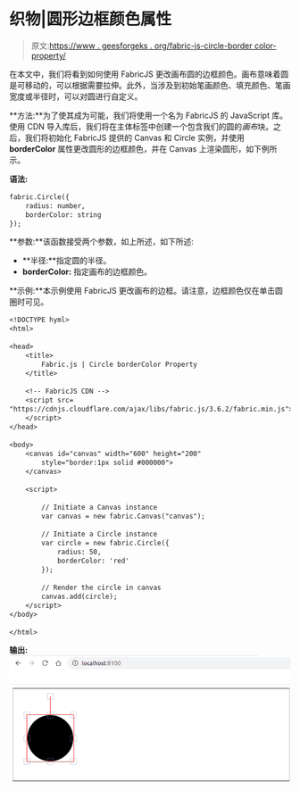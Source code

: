 # 织物|圆形边框颜色属性

> 原文:[https://www . geesforgeks . org/fabric-js-circle-border color-property/](https://www.geeksforgeeks.org/fabric-js-circle-bordercolor-property/)

在本文中，我们将看到如何使用 FabricJS 更改画布圆的边框颜色。画布意味着圆是可移动的，可以根据需要拉伸。此外，当涉及到初始笔画颜色、填充颜色、笔画宽度或半径时，可以对圆进行自定义。

**方法:**为了使其成为可能，我们将使用一个名为 FabricJS 的 JavaScript 库。使用 CDN 导入库后，我们将在主体标签中创建一个包含我们的圆的*画布*块。之后，我们将初始化 FabricJS 提供的 Canvas 和 Circle 实例，并使用 **borderColor** 属性更改圆形的边框颜色，并在 Canvas 上渲染圆形，如下例所示。

**语法:**

```
fabric.Circle({
    radius: number,
    borderColor: string
}); 
```

**参数:**该函数接受两个参数，如上所述，如下所述:

*   **半径:**指定圆的半径。
*   **borderColor:** 指定画布的边框颜色。

**示例:**本示例使用 FabricJS 更改画布的边框。请注意，边框颜色仅在单击圆圈时可见。

```
<!DOCTYPE hyml>
<html>

<head>
    <title>
        Fabric.js | Circle borderColor Property
    </title>

    <!-- FabricJS CDN -->
    <script src=
"https://cdnjs.cloudflare.com/ajax/libs/fabric.js/3.6.2/fabric.min.js">
    </script>
</head>

<body>
    <canvas id="canvas" width="600" height="200" 
        style="border:1px solid #000000">
    </canvas>

    <script>

        // Initiate a Canvas instance
        var canvas = new fabric.Canvas("canvas");

        // Initiate a Circle instance
        var circle = new fabric.Circle({
            radius: 50,
            borderColor: 'red'
        });

        // Render the circle in canvas
        canvas.add(circle);
    </script>
</body>

</html>
```

**输出:**
![](img/88b8a14d94df8f9f2ae0af7053e36674.png)